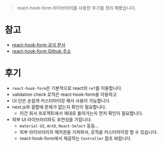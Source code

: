> react-hook-form 라이브러리를 사용한 후기를 정리 해봤습니다.

# 참고

- [react-hook-form 공식 문서](https://react-hook-form.com/)
- [react-hook-form Github 주소](https://github.com/react-hook-form/react-hook-form)

# 후기

- `react-hook-form`은 기본적으로 react의 `ref`를 이용합니다.
- validation check 로직은 react-hook-form을 이용하고
- UI 단은 손쉽게 커스터마이징 해서 사용이 가능합니다.
- next.js와 결합에 문제가 없는지 확인이 필요합니다.
  - 이건 회사 프로젝트에서 제대로 돌아가는지 먼저 확인이 필요합니다.
- 외부 UI 라이브러리와도 유연성을 가집니다.
  - `material-UI`, `AntD`, `React-Select` 등등...
  - 외부 라이브러리의 제어권을 가져와서, 로직을 커스터마이징 할 수 있습니다.
  - react-hook-form에서 제공하는 `Controller` 참조 바랍니다.
